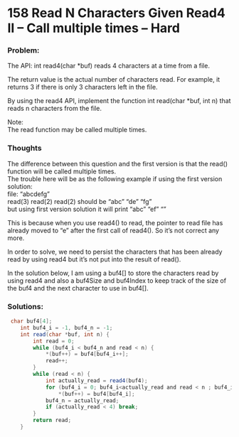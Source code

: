 # 158 Read N Characters Given Read4 II – Call multiple times – Hard

### Problem:

The API: int read4\(char \*buf\) reads 4 characters at a time from a file.

The return value is the actual number of characters read. For example, it returns 3 if there is only 3 characters left in the file.

By using the read4 API, implement the function int read\(char \*buf, int n\) that reads n characters from the file.

Note:  
The read function may be called multiple times.

### Thoughts

The difference between this question and the first version is that the read\(\) function will be called multiple times.  
The trouble here will be as the following example if using the first version solution:  
file: “abcdefg”  
read\(3\) read\(2\) read\(2\) should be “abc” “de” “fg”  
but using first version solution it will print “abc” “ef” “”

This is because when you use read4\(\) to read, the pointer to read file has already moved to “e” after the first call of read4\(\). So it’s not correct any more.

In order to solve, we need to persist the characters that has been already read by using read4 but it’s not put into the result of read\(\).

In the solution below, I am using a buf4\[\] to store the characters read by using read4 and also a buf4Size and buf4Index to keep track of the size of the buf4 and the next character to use in buf4\[\].

### Solutions:

```java
 char buf4[4];
    int buf4_i = -1, buf4_n = -1;
    int read(char *buf, int n) {
        int read = 0;
        while (buf4_i < buf4_n and read < n) {
            *(buf++) = buf4[buf4_i++];
            read++;
        }
        while (read < n) {
            int actually_read = read4(buf4);
            for (buf4_i = 0; buf4_i<actually_read and read < n ; buf4_i++, read++)
                *(buf++) = buf4[buf4_i];
            buf4_n = actually_read;
            if (actually_read < 4) break;
        }
        return read;
    }
```



